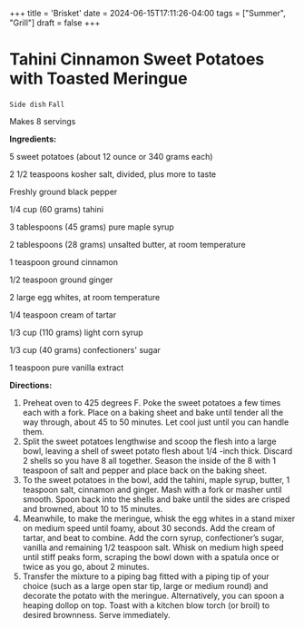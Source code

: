 +++
title = 'Brisket'
date = 2024-06-15T17:11:26-04:00
tags = ["Summer", "Grill"]
draft = false
+++
# Tahini Cinnamon Sweet Potatoes with Toasted Meringue

`Side dish` `Fall`

Makes 8 servings

**Ingredients:**

5 sweet potatoes (about 12 ounce or 340 grams each)

2 1/2 teaspoons kosher salt, divided, plus more to taste 

Freshly ground black pepper 

1/4 cup (60 grams) tahini 

3 tablespoons (45 grams) pure maple syrup 

2 tablespoons (28 grams) unsalted butter, at room temperature 

1 teaspoon ground cinnamon 

1/2 teaspoon ground ginger 

2 large egg whites, at room temperature 

1/4 teaspoon cream of tartar 

1/3 cup (110 grams) light corn syrup 

1/3 cup (40 grams) confectioners' sugar 

1 teaspoon pure vanilla extract 

**Directions:**

1. Preheat oven to 425 degrees F. Poke the sweet potatoes a few times each with a fork. Place on a baking sheet and bake until tender all the way through, about 45 to 50 minutes. Let cool just until you can handle them.
2. Split the sweet potatoes lengthwise and scoop the flesh into a large bowl, leaving a shell of sweet potato flesh about 1/4 -inch thick. Discard 2 shells so you have 8 all together. Season the inside of the 8 with 1 teaspoon of salt and pepper and place back on the baking sheet.
3. To the sweet potatoes in the bowl, add the tahini, maple syrup, butter, 1 teaspoon salt, cinnamon and ginger. Mash with a fork or masher until smooth. Spoon back into the shells and bake until the sides are crisped and browned, about 10 to 15 minutes.
4. Meanwhile, to make the meringue, whisk the egg whites in a stand mixer on medium speed until foamy, about 30 seconds. Add the cream of tartar, and beat to combine. Add the corn syrup, confectioner’s sugar, vanilla and remaining 1/2 teaspoon salt. Whisk on medium high speed until stiff peaks form, scraping the bowl down with a spatula once or twice as you go, about 2 minutes.
5. Transfer the mixture to a piping bag fitted with a piping tip of your choice (such as a large open star tip, large or medium round) and decorate the potato with the meringue. Alternatively, you can spoon a heaping dollop on top. Toast with a kitchen blow torch (or broil) to desired brownness. Serve immediately.
